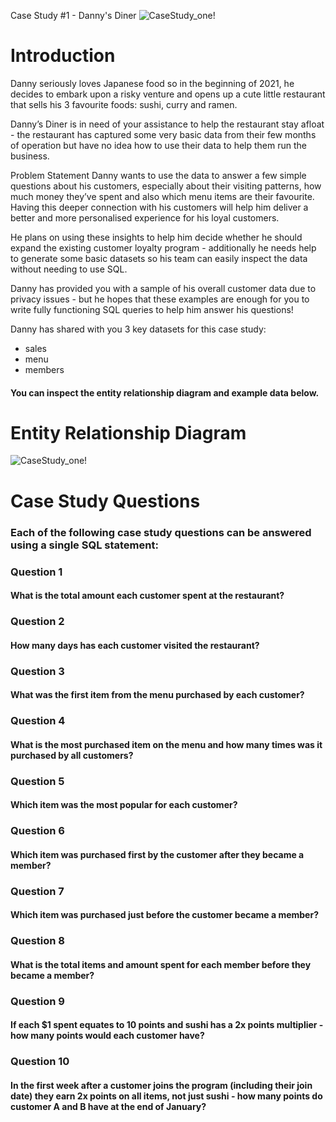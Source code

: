 
Case Study #1 - Danny's Diner
![CaseStudy_one!](https://user-images.githubusercontent.com/111879997/189985525-09a44fa4-fa8b-4734-a082-866d5307af2a.png)



# Introduction
Danny seriously loves Japanese food so in the beginning of 2021, he decides to embark upon a risky venture and opens up a cute little restaurant that sells his 3 favourite foods: sushi, curry and ramen.

Danny’s Diner is in need of your assistance to help the restaurant stay afloat - the restaurant has captured some very basic data from their few months of operation but have no idea how to use their data to help them run the business.

Problem Statement
Danny wants to use the data to answer a few simple questions about his customers, especially about their visiting patterns, how much money they’ve spent and also which menu items are their favourite. Having this deeper connection with his customers will help him deliver a better and more personalised experience for his loyal customers.

He plans on using these insights to help him decide whether he should expand the existing customer loyalty program - additionally he needs help to generate some basic datasets so his team can easily inspect the data without needing to use SQL.

Danny has provided you with a sample of his overall customer data due to privacy issues - but he hopes that these examples are enough for you to write fully functioning SQL queries to help him answer his questions!

Danny has shared with you 3 key datasets for this case study:

* sales
* menu
* members
#### You can inspect the entity relationship diagram and example data below.

# Entity Relationship Diagram
![CaseStudy_one!](https://user-images.githubusercontent.com/111879997/189985891-14fa2685-57bd-4c20-bb50-fdb2896b3a4c.png)

# Case Study Questions
### Each of the following case study questions can be answered using a single SQL statement:
### Question 1
#### What is the total amount each customer spent at the restaurant?

### Question 2
#### How many days has each customer visited the restaurant?
### Question 3
#### What was the first item from the menu purchased by each customer?
### Question 4
#### What is the most purchased item on the menu and how many times was it purchased by all customers?
### Question 5
#### Which item was the most popular for each customer?
### Question 6
#### Which item was purchased first by the customer after they became a member?
### Question 7
#### Which item was purchased just before the customer became a member?
### Question 8
#### What is the total items and amount spent for each member before they became a member?
### Question 9
#### If each $1 spent equates to 10 points and sushi has a 2x points multiplier - how many points would each customer have?
### Question 10
#### In the first week after a customer joins the program (including their join date) they earn 2x points on all items, not just sushi - how many points do customer A and B have at the end of January?

